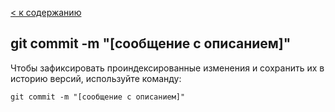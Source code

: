 [< к содержанию](./readme.md)

## **git commit -m "[сообщение с описанием]"**

Чтобы зафиксировать проиндексированные изменения и сохранить их в историю версий, используйте команду:

```
git commit -m "[сообщение с описанием]"
```